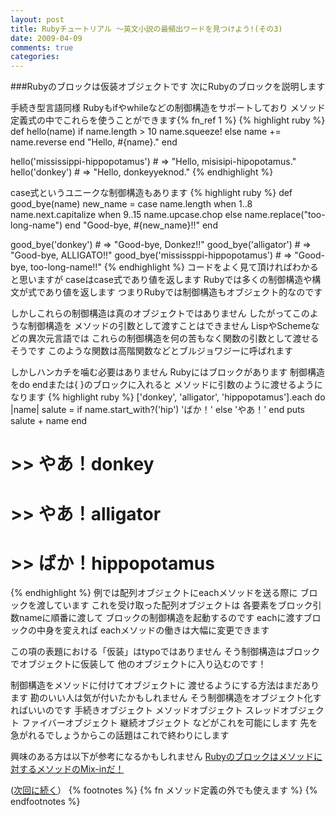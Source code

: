 ```yaml
---
layout: post
title: Rubyチュートリアル ～英文小説の最頻出ワードを見つけよう!(その3)
date: 2009-04-09
comments: true
categories:
---
```



###Rubyのブロックは仮装オブジェクトです
次にRubyのブロックを説明します

手続き型言語同様
Rubyもifやwhileなどの制御構造をサポートしており
メソッド定義式の中でこれらを使うことができます{% fn_ref 1 %}
{% highlight ruby %}
 def hello(name)
   if name.length > 10
     name.squeeze!
   else
     name += name.reverse
   end
   "Hello, #{name}."
 end
 
 hello('mississippi-hippopotamus') # => "Hello, misisipi-hipopotamus."
 hello('donkey') # => "Hello, donkeyyeknod."
{% endhighlight %}

case式というユニークな制御構造もあります
{% highlight ruby %}
 def good_bye(name)
   new_name = case name.length
   when 1..8
     name.next.capitalize
   when 9..15
     name.upcase.chop
   else
     name.replace("too-long-name")
   end
   "Good-bye, #{new_name}!!"
 end
 
 good_bye('donkey') # => "Good-bye, Donkez!!"
 good_bye('alligator') # => "Good-bye, ALLIGATO!!"
 good_bye('mississppi-hippopotamus') # => "Good-bye, too-long-name!!"
{% endhighlight %}
コードをよく見て頂ければわかると思いますが
caseはcase式であり値を返します
Rubyでは多くの制御構造や構文が式であり値を返します
つまりRubyでは制御構造もオブジェクト的なのです

しかしこれらの制御構造は真のオブジェクトではありません
したがってこのような制御構造を
メソッドの引数として渡すことはできません
LispやSchemeなどの異次元言語では
これらの制御構造を何の苦もなく関数の引数として渡せるそうです
このような関数は高階関数などとブルジョワジーに呼ばれます

しかしハンカチを噛む必要はありません
Rubyにはブロックがあります
制御構造をdo endまたは{ }のブロックに入れると
メソッドに引数のように渡せるようになります
{% highlight ruby %}
 ['donkey', 'alligator', 'hippopotamus'].each do |name|
   salute = if name.start_with?('hip')
     'ばか！'
   else
     'やあ！'
   end
   puts salute + name
 end
 # >> やあ！donkey
 # >> やあ！alligator
 # >> ばか！hippopotamus
{% endhighlight %}
例では配列オブジェクトにeachメソッドを送る際に
ブロックを渡しています
これを受け取った配列オブジェクトは
各要素をブロック引数nameに順番に渡して
ブロックの制御構造を起動するのです
eachに渡すブロックの中身を変えれば
eachメソッドの働きは大幅に変更できます

この項の表題における「仮装」はtypoではありません
そう制御構造はブロックでオブジェクトに仮装して
他のオブジェクトに入り込むのです！

制御構造をメソッドに付けてオブジェクトに
渡せるようにする方法はまだあります
勘のいい人は気が付いたかもしれません
そう制御構造をオブジェクト化すればいいのです
手続きオブジェクト  メソッドオブジェクト  スレッドオブジェクト
ファイバーオブジェクト  継続オブジェクト
などがこれを可能にします
先を急がれるでしょうからこの話題はこれで終わりにします

興味のある方は以下が参考になるかもしれません
[Rubyのブロックはメソッドに対するメソッドのMix-inだ！](/2008/08/09/Ruby-Mix-in/)

([次回に続く](/2009/04/10/notitle/)）
{% footnotes %}
   {% fn メソッド定義の外でも使えます %}
{% endfootnotes %}
